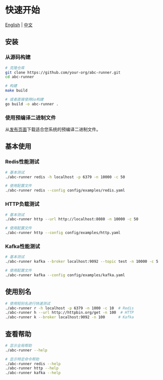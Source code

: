 # 快速开始

[English](../en/getting-started/quickstart.md) | [中文](quickstart.md)

## 安装

### 从源码构建

```bash
# 克隆仓库
git clone https://github.com/your-org/abc-runner.git
cd abc-runner

# 构建
make build

# 或者直接使用Go构建
go build -o abc-runner .
```

### 使用预编译二进制文件

从[发布页面](https://github.com/your-org/abc-runner/releases)下载适合您系统的预编译二进制文件。

## 基本使用

### Redis性能测试

```bash
# 基本测试
./abc-runner redis -h localhost -p 6379 -n 10000 -c 50

# 使用配置文件
./abc-runner redis --config config/examples/redis.yaml
```

### HTTP负载测试

```bash
# 基本测试
./abc-runner http --url http://localhost:8080 -n 10000 -c 50

# 使用配置文件
./abc-runner http --config config/examples/http.yaml
```

### Kafka性能测试

```bash
# 基本测试
./abc-runner kafka --broker localhost:9092 --topic test -n 10000 -c 5

# 使用配置文件
./abc-runner kafka --config config/examples/kafka.yaml
```

## 使用别名

```bash
# 使用短别名进行快速测试
./abc-runner r -h localhost -p 6379 -n 1000 -c 10  # Redis
./abc-runner h --url http://httpbin.org/get -n 100  # HTTP
./abc-runner k --broker localhost:9092 -n 100      # Kafka
```

## 查看帮助

```bash
# 显示全局帮助
./abc-runner --help

# 显示特定命令帮助
./abc-runner redis --help
./abc-runner http --help
./abc-runner kafka --help
```